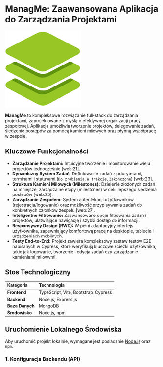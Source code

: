 # ManagMe: Zaawansowana Aplikacja do Zarządzania Projektami

![ManagMe Logo](client/public/managme-logo.png)

**ManagMe** to kompleksowe rozwiązanie full-stack do zarządzania projektami, zaprojektowane z myślą o efektywnej organizacji pracy zespołowej. Aplikacja umożliwia tworzenie projektów, delegowanie zadań, śledzenie postępów za pomocą kamieni milowych oraz płynną współpracę w zespole.

## Kluczowe Funkcjonalności

-   **Zarządzanie Projektami:** Intuicyjne tworzenie i monitorowanie wielu projektów jednocześnie [web:21].
-   **Dynamiczny System Zadań:** Definiowanie zadań z priorytetami, terminami i statusami (`Do zrobienia`, `W trakcie`, `Zakończone`) [web:23].
-   **Struktura Kamieni Milowych (Milestones):** Dzielenie złożonych zadań na mniejsze, zarządzalne etapy (milestones) w celu lepszego śledzenia postępów [web:25].
-   **Zarządzanie Zespołem:** System autentykacji użytkowników (rejestracja/logowanie) oraz możliwość przypisywania zadań do konkretnych członków zespołu [web:27].
-   **Inteligentne Filtrowanie:** Zaawansowane opcje filtrowania zadań i projektów, ułatwiające nawigację i szybki dostęp do informacji.
-   **Responsywny Design (RWD):** W pełni adaptacyjny interfejs użytkownika, zapewniający komfortową pracę na desktopie, tablecie i urządzeniach mobilnych.
-   **Testy End-to-End:** Projekt zawiera kompleksowy zestaw testów E2E napisanych w Cypress, które weryfikują kluczowe ścieżki użytkownika, takie jak logowanie, tworzenie i edycja zadań czy zarządzanie kamieniami milowymi.

## Stos Technologiczny

| Kategoria | Technologia |
| :---------- | :--------------------------------------------- |
| **Frontend**  | TypeScript, Vite, Bootstrap, Cypress |
| **Backend**   | Node.js, Express.js                          |
| **Baza Danych** | MongoDB                                      |
| **Środowisko**| Node.js, npm                                   |

## Uruchomienie Lokalnego Środowiska

Aby uruchomić projekt lokalnie, wymagane jest posiadanie [Node.js](https://nodejs.org/en/) oraz `npm`.

### 1. Konfiguracja Backendu (API)

